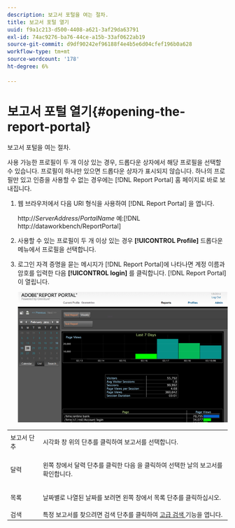 ```yaml
---
description: 보고서 포털을 여는 절차.
title: 보고서 포털 열기
uuid: f9a1c213-d500-4408-a621-3af29da63791
exl-id: 74ac9276-ba76-44ce-a15b-33af0622ab19
source-git-commit: d9df90242ef96188f4e4b5e6d04cfef196b0a628
workflow-type: tm+mt
source-wordcount: '178'
ht-degree: 6%

---
```


# 보고서 포털 열기{#opening-the-report-portal}

보고서 포털을 여는 절차.

사용 가능한 프로필이 두 개 이상 있는 경우, 드롭다운 상자에서 해당 프로필을 선택할 수 있습니다. 프로필이 하나만 있으면 드롭다운 상자가 표시되지 않습니다. 하나의 프로필만 있고 인증을 사용할 수 없는 경우에는 [!DNL Report Portal] 홈 페이지로 바로 보내집니다.

1. 웹 브라우저에서 다음 URI 형식을 사용하여 [!DNL Report Portal] 을 엽니다.

   http://*ServerAddress*/*PortalName*
예:[!DNL http://dataworkbench/ReportPortal]
1. 사용할 수 있는 프로필이 두 개 이상 있는 경우 **[!UICONTROL Profile]** 드롭다운 메뉴에서 프로필을 선택합니다.
1. 로그인 자격 증명을 묻는 메시지가 [!DNL Report Portal]에 나타나면 계정 이름과 암호를 입력한 다음 **[!UICONTROL login]** 를 클릭합니다. [!DNL Report Portal]이 열립니다.

   ![](assets/report_portal_home.png)

<table id="table_E68190C670684FA798B41702FC911827"> 
 <tbody> 
  <tr> 
   <td colname="col1"> 보고서 단추 </td> 
   <td colname="col2"> <p>시각화 창 위의 단추를 클릭하여 보고서를 선택합니다. </p> </td> 
  </tr> 
  <tr> 
   <td colname="col1"> 달력 </td> 
   <td colname="col2"> <p>왼쪽 창에서 <span class="uicontrol"> 달력 </span> 단추를 클릭한 다음 을 클릭하여 선택한 날의 보고서를 확인합니다. </p> </td> 
  </tr> 
  <tr> 
   <td colname="col1"> 목록 </td> 
   <td colname="col2"> <p>날짜별로 나열된 날짜를 보려면 왼쪽 창에서 <span class="uicontrol"> 목록 </span> 단추를 클릭하십시오. </p> </td> 
  </tr> 
  <tr> 
   <td colname="col1"> 검색 </td> 
   <td colname="col2"> 특정 보고서를 찾으려면 <span class="uicontrol"> 검색 </span> 단추를 클릭하여 <a href="../../../home/c-rpt-oview/c-search-adv.md#concept-083b751e28b645ceaa4d9784d21f78ca"> 고급 검색 </a> 기능을 엽니다. </td> 
  </tr> 
 </tbody> 
</table>
